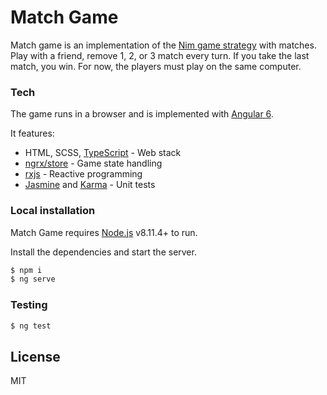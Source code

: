 # Match Game

Match game is an implementation of the [Nim game strategy][nim] with matches.
Play with a friend, remove 1, 2, or 3 match every turn. If you take the last match, you win.
For now, the players must play on the same computer.

### Tech

The game runs in a browser and is implemented with [Angular 6][Angular 6].

It features: 
* HTML, SCSS, [TypeScript][typescript] - Web stack
* [ngrx/store][store] - Game state handling
* [rxjs][rxjs] - Reactive programming
* [Jasmine][jasmine] and [Karma][karma] - Unit tests


### Local installation

Match Game requires [Node.js](https://nodejs.org/) v8.11.4+ to run.

Install the dependencies and start the server.

```sh
$ npm i
$ ng serve
```

### Testing

```sh
$ ng test
```

License
----
MIT

   [typescript]:  https://www.typescriptlang.org/
   [nim]:  https://en.wikipedia.org/wiki/Nim
   [rxjs]: https://rxjs-dev.firebaseapp.com/
   [store]: <https://github.com/ngrx/platform/blob/master/docs/store/README.md>
   [jasmine]: <https://jasmine.github.io/>
   [karma]: <https://karma-runner.github.io/2.0/index.html>
   [Angular 6]: <https://angular.io/>
   [gameUrl]:  http://d28qa9qdu39ew3.cloudfront.net/
